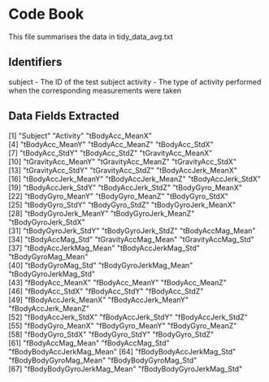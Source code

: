 # Code Book

This file summarises the data in tidy_data_avg.txt

## Identifiers
subject - The ID of the test subject
activity - The type of activity performed when the corresponding measurements were taken

## Data Fields Extracted
[1] "Subject"                   "Activity"                  "tBodyAcc_MeanX"           
 [4] "tBodyAcc_MeanY"            "tBodyAcc_MeanZ"            "tBodyAcc_StdX"            
 [7] "tBodyAcc_StdY"             "tBodyAcc_StdZ"             "tGravityAcc_MeanX"        
[10] "tGravityAcc_MeanY"         "tGravityAcc_MeanZ"         "tGravityAcc_StdX"         
[13] "tGravityAcc_StdY"          "tGravityAcc_StdZ"          "tBodyAccJerk_MeanX"       
[16] "tBodyAccJerk_MeanY"        "tBodyAccJerk_MeanZ"        "tBodyAccJerk_StdX"        
[19] "tBodyAccJerk_StdY"         "tBodyAccJerk_StdZ"         "tBodyGyro_MeanX"          
[22] "tBodyGyro_MeanY"           "tBodyGyro_MeanZ"           "tBodyGyro_StdX"           
[25] "tBodyGyro_StdY"            "tBodyGyro_StdZ"            "tBodyGyroJerk_MeanX"      
[28] "tBodyGyroJerk_MeanY"       "tBodyGyroJerk_MeanZ"       "tBodyGyroJerk_StdX"       
[31] "tBodyGyroJerk_StdY"        "tBodyGyroJerk_StdZ"        "tBodyAccMag_Mean"         
[34] "tBodyAccMag_Std"           "tGravityAccMag_Mean"       "tGravityAccMag_Std"       
[37] "tBodyAccJerkMag_Mean"      "tBodyAccJerkMag_Std"       "tBodyGyroMag_Mean"        
[40] "tBodyGyroMag_Std"          "tBodyGyroJerkMag_Mean"     "tBodyGyroJerkMag_Std"     
[43] "fBodyAcc_MeanX"            "fBodyAcc_MeanY"            "fBodyAcc_MeanZ"           
[46] "fBodyAcc_StdX"             "fBodyAcc_StdY"             "fBodyAcc_StdZ"            
[49] "fBodyAccJerk_MeanX"        "fBodyAccJerk_MeanY"        "fBodyAccJerk_MeanZ"       
[52] "fBodyAccJerk_StdX"         "fBodyAccJerk_StdY"         "fBodyAccJerk_StdZ"        
[55] "fBodyGyro_MeanX"           "fBodyGyro_MeanY"           "fBodyGyro_MeanZ"          
[58] "fBodyGyro_StdX"            "fBodyGyro_StdY"            "fBodyGyro_StdZ"           
[61] "fBodyAccMag_Mean"          "fBodyAccMag_Std"           "fBodyBodyAccJerkMag_Mean" 
[64] "fBodyBodyAccJerkMag_Std"   "fBodyBodyGyroMag_Mean"     "fBodyBodyGyroMag_Std"     
[67] "fBodyBodyGyroJerkMag_Mean" "fBodyBodyGyroJerkMag_Std" 

